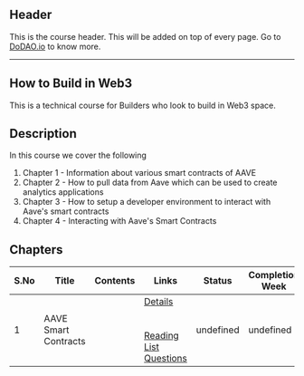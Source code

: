 ## Header
This is the course header. This will be added on top of every page. Go to [DoDAO.io](https://www.dodao.io) to know more.

 ---

 ## How to Build in Web3
 This is a technical course for Builders who look to build in Web3 space.

 
 ## Description
 In this course we cover the following
1) Chapter 1 - Information about various smart contracts of AAVE
2) Chapter 2 - How to pull data from Aave which can be used to create analytics applications
3) Chapter 3 - How to setup a developer environment to interact with Aave's smart contracts
4) Chapter 4 - Interacting with Aave's Smart Contracts
 
 ## Chapters
 
 | S.No        | Title       | Contents   | Links      | Status      | Completion Week |
 | ----------- | ----------- |----------- |----------- | ----------- | ----------- |
 | 1      | AAVE Smart Contracts | | [Details](generated/topics/aave-smart-contracts.md) <br/>  <br/>  <br/> [Reading List](generated/readings/aave-smart-contracts.md) <br/> [Questions](generated/questions/aave-smart-contracts.md) | undefined | undefined | 
